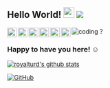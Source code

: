 
## Hello World! <img src="https://raw.githubusercontent.com/iampavangandhi/iampavangandhi/master/gifs/Hi.gif" width="25px"> <img src="https://komarev.com/ghpvc/?username=PratyakshM"></h2>

<img src="https://raw.githubusercontent.com/royalturd/royalturd/master/gif/coding.gif" alt="coding ?">

<a href="mailto:samridhh.rudra@hotmail.com" target="_blank">
  <img align="left" alt="royalturd's Email" width="22px" src="https://cdn.jsdelivr.net/npm/simple-icons@v3/icons/gmail.svg" />
</a>
<a href="https://github.com/royalturd" target="_blank">
  <img align="left" alt="royalturd's Github" width="22px" src="https://cdn.jsdelivr.net/npm/simple-icons@v3/icons/github.svg" />
</a>
<a href="https://www.instagram.com/pixelated_juvenile" target="_blank">
  <img align="left" alt="Rudra's Instagram" width="22px" src="https://cdn.jsdelivr.net/npm/simple-icons@v3/icons/instagram.svg" />
</a>
<a href="https://twitter.com/Pixelatedjuven?s=09" target="_blank">
  <img align="left" alt="Rudra's Twitter" width="22px" src="https://cdn.jsdelivr.net/npm/simple-icons@v3/icons/twitter.svg" />
</a>
<a href="https://t.me/Royal_Turd" target="_blank">
  <img align="left" alt="Rudra's Telegram" width="22px" src="https://cdn.jsdelivr.net/npm/simple-icons@v3/icons/telegram.svg" />
</a>
<a href="https://www.behance.net/pixelatedj1fe8" target="_blank">
  <img align="left" alt="Rudra's Behance" width="22px" src="https://cdn.jsdelivr.net/npm/simple-icons@v3/icons/behance.svg" />
</a>
<br />

### Happy to have you here! ☺️


[![royalturd's github stats](https://github-readme-stats.vercel.app/api?username=royalturd)](https://github.com/royalturd)  

[![GitHub](https://img.shields.io/badge/dynamic/json?logo=github&label=GitHub+Followers&labelColor=282c34&color=181717&query=%24.data.totalSubs&url=https%3A%2F%2Fapi.spencerwoo.com%2Fsubstats%2F%3Fsource%3Dgithub%26queryKey%3Djustaprudev&longCache=true)](https://github.com/royalturd)





